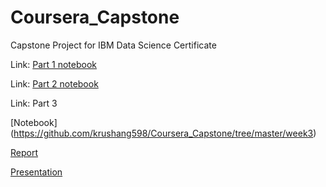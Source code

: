 # Coursera_Capstone

Capstone Project for IBM Data Science Certificate

Link: [Part 1 notebook](https://github.com/krushang598/Coursera_Capstone/blob/master/part1.ipynb)

Link: [Part 2 notebook](https://github.com/krushang598/Coursera_Capstone/blob/master/Capstone_Project-2.ipynb)

Link: Part 3

[Notebook] (https://github.com/krushang598/Coursera_Capstone/tree/master/week3)

[Report](https://github.com/krushang598/Coursera_Capstone/blob/master/week3/Final%20Report.pdf)

[Presentation](https://github.com/krushang598/Coursera_Capstone/blob/master/week3/Final%20Presentation.pdf)
